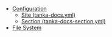 - [Configuration](xref://configuration.md)
  - [Site (tanka-docs.yml)](xref://tanka-docs-yml.md)
  - [Section (tanka-docs-section.yml)](xref://tanka-docs-section.md)
- [File System](xref://file-system.md)
